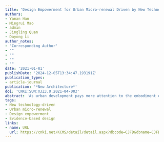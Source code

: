 ```yaml
---
title: 'Design Empowerment for Urban Micro-renewal Driven by New Technology: Shuangjing Micro-renewal Practice Based on Human and Evidence-based Participatory Design Methodology'
authors:
- Yanan Han
- Mingrui Mao
- admin
- Jingling Quan
- Dayong Li
author_notes:
- "Corresponding Author"
- ""
- ""
- ""
- ""
date: '2021-01-01'
publishDate: '2024-12-05T13:34:47.193191Z'
publication_types:
- article-journal
publication: '*New Architecture*'
doi: 'CNKI:SUN:XJZJ.0.2021-04-003'
abstract: 'As urban development pays more attention to the embodiment of human-oriented values, spatial transformation and social governance tend to develop synergistically. It is therefore of high research and practical value to explore how to empower the public in the process of micro-renewal. This article aims to summarize and discuss the Shuangjing case to explore how new computer, Internet, Internet of Things, and AR technology and new tools can empower and serve the public from different dimensions and levels in the process of urban micro-renewal. It has been proved that the technologies of intelligent perception, enhanced design, scientific decision-making, and implementation management applied in Shuangjing human and evidence-based participatory design methodology have a strong positive effect in enhancing the inclusiveness of the empowered subjects, improving their ability to participate in design, and the decision-making and maintenance process. The design process of the micro-renewal is also one of empowering the public, by achieving comprehensive empowerment from consultation to plan implementation, which can achieve better social benefits and influence.'
tags:
- New technology-driven
- Urban micro-renewal
- Design empowerment
- Evidence-based design
links:
- name: URL
  url: https://cnki.net/KCMS/detail/detail.aspx?dbcode=CJFD&dbname=CJFDLAST2021&filename=XJZJ202104003&uniplatform=OVERSEA&v=lQOwuHqJs4QaWT60Lv_m9QiDHkR6pJ_X1XHN6wkvaMxgrrVyKETJZpgMetgGoUGr
---
```

